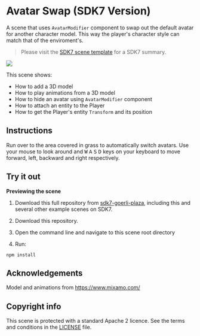 # Avatar Swap (SDK7 Version)

A scene that uses `AvatarModifier` component to swap out the default avatar for another character model. This way the player's character style can match that of the enviroment's.

> Please visit the [SDK7 scene template](https://github.com/decentraland/sdk7-scene-template) for a SDK7 summary.

![](screenshots/avatar-swap.gif)

This scene shows:

- How to add a 3D model
- How to play animations from a 3D model
- How to hide an avatar using `AvatarModifier` component
- How to attach an entity to the Player
- How to get the Player's entity `Transform` and its position

## Instructions

Run over to the area covered in grass to automatically switch avatars. Use your mouse to look around and <kbd>W</kbd> <kbd>A</kbd> <kbd>S</kbd> <kbd>D</kbd> keys on your keyboard to move forward, left, backward and right respectively.


## Try it out

**Previewing the scene**

1. Download this full repository from [sdk7-goerli-plaza](https://github.com/decentraland/sdk7-goerli-plaza/tree/main), including this and several other example scenes on SDK7.
1. Download this repository.

2. Open the command line and navigate to this scene root directory

3. Run:

```
npm install
```


## Acknowledgements

Model and animations from https://www.mixamo.com/

## Copyright info

This scene is protected with a standard Apache 2 licence. See the terms and conditions in the [LICENSE](/LICENSE) file.
